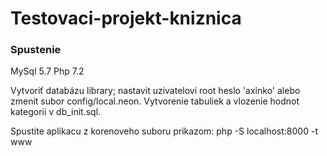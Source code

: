 # Testovaci-projekt-kniznica
### Spustenie
MySql 5.7
Php 7.2

Vytvoriť databázu library; nastavit uzivatelovi root heslo 'axinko' alebo zmenit subor config/local.neon.
Vytvorenie tabuliek a vlozenie hodnot kategorii v db_init.sql.

Spustite aplikacu z korenoveho suboru prikazom:
php -S localhost:8000 -t www
